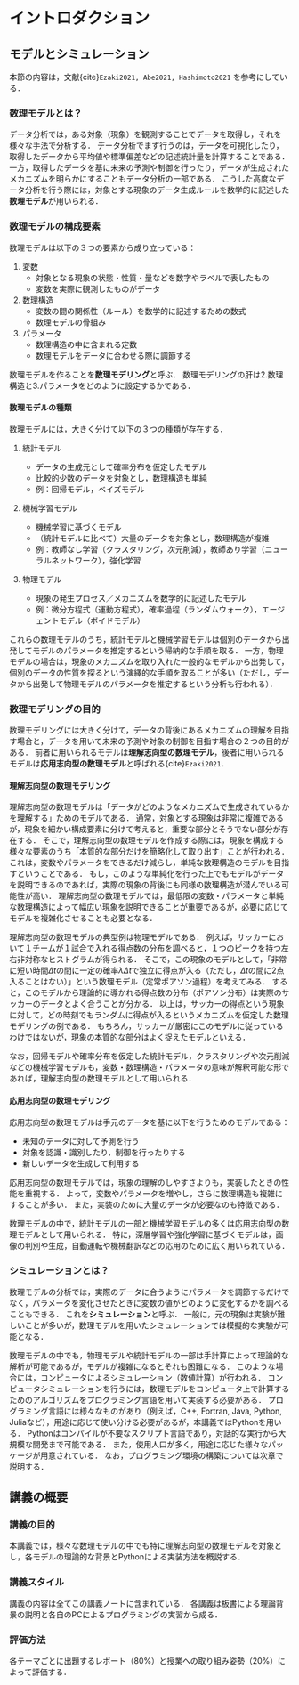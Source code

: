 # イントロダクション

## モデルとシミュレーション

本節の内容は，文献{cite}`Ezaki2021, Abe2021, Hashimoto2021` を参考にしている．

### 数理モデルとは？

データ分析では，ある対象（現象）を観測することでデータを取得し，それを様々な手法で分析する．
データ分析でまず行うのは，データを可視化したり，取得したデータから平均値や標準偏差などの記述統計量を計算することである．
一方，取得したデータを基に未来の予測や制御を行ったり，データが生成されたメカニズムを明らかにすることもデータ分析の一部である．
こうした高度なデータ分析を行う際には，対象とする現象のデータ生成ルールを数学的に記述した**数理モデル**が用いられる．

<!-- 本講義では，数理モデリングの基礎を解説する． -->

### 数理モデルの構成要素

数理モデルは以下の３つの要素から成り立っている：
1. 変数
   - 対象となる現象の状態・性質・量などを数字やラベルで表したもの
   - 変数を実際に観測したものがデータ
2. 数理構造
   - 変数の間の関係性（ルール）を数学的に記述するための数式
   - 数理モデルの骨組み
3. パラメータ
   - 数理構造の中に含まれる定数
   - 数理モデルをデータに合わせる際に調節する

数理モデルを作ることを**数理モデリング**と呼ぶ．
数理モデリングの肝は2.数理構造と3.パラメータをどのように設定するかである．


#### 数理モデルの種類
数理モデルには，大きく分けて以下の３つの種類が存在する．

1. 統計モデル
   - データの生成元として確率分布を仮定したモデル
   - 比較的少数のデータを対象とし，数理構造も単純
   - 例：回帰モデル，ベイズモデル

2. 機械学習モデル
   - 機械学習に基づくモデル
   - （統計モデルに比べて）大量のデータを対象とし，数理構造が複雑
   - 例：教師なし学習（クラスタリング，次元削減），教師あり学習（ニューラルネットワーク），強化学習

3. 物理モデル
   - 現象の発生プロセス／メカニズムを数学的に記述したモデル
   - 例：微分方程式（運動方程式），確率過程（ランダムウォーク），エージェントモデル（ボイドモデル）

これらの数理モデルのうち，統計モデルと機械学習モデルは個別のデータから出発してモデルのパラメータを推定するという帰納的な手順を取る．
一方，物理モデルの場合は，現象のメカニズムを取り入れた一般的なモデルから出発して，個別のデータの性質を探るという演繹的な手順を取ることが多い（ただし，データから出発して物理モデルのパラメータを推定するという分析も行われる）．

### 数理モデリングの目的

数理モデリングには大きく分けて，データの背後にあるメカニズムの理解を目指す場合と，データを用いて未来の予測や対象の制御を目指す場合の２つの目的がある．
前者に用いられるモデルは**理解志向型の数理モデル**，後者に用いられるモデルは**応用志向型の数理モデル**と呼ばれる{cite}`Ezaki2021`．


#### 理解志向型の数理モデリング

理解志向型の数理モデルは「データがどのようなメカニズムで生成されているかを理解する」ためのモデルである．
通常，対象とする現象は非常に複雑であるが，現象を細かい構成要素に分けて考えると，重要な部分とそうでない部分が存在する．
そこで，理解志向型の数理モデルを作成する際には，現象を構成する様々な要素のうち「本質的な部分だけを簡略化して取り出す」ことが行われる．
これは，変数やパラメータをできるだけ減らし，単純な数理構造のモデルを目指すということである．
もし，このような単純化を行った上でもモデルがデータを説明できるのであれば，実際の現象の背後にも同様の数理構造が潜んでいる可能性が高い．
理解志向型の数理モデルでは，最低限の変数・パラメータと単純な数理構造によって幅広い現象を説明できることが重要であるが，必要に応じてモデルを複雑化させることも必要となる．

理解志向型の数理モデルの典型例は物理モデルである．
例えば，サッカーにおいて１チームが１試合で入れる得点数の分布を調べると，１つのピークを持つ左右非対称なヒストグラムが得られる．
そこで，この現象のモデルとして，「非常に短い時間$\Delta t$の間に一定の確率$\lambda \Delta t$で独立に得点が入る（ただし，$\Delta t$の間に2点入ることはない）」という数理モデル（定常ポアソン過程）を考えてみる．
すると，このモデルから理論的に導かれる得点数の分布（ポアソン分布）は実際のサッカーのデータとよく合うことが分かる．
以上は，サッカーの得点という現象に対して，どの時刻でもランダムに得点が入るというメカニズムを仮定した数理モデリングの例である．
もちろん，サッカーが厳密にこのモデルに従っているわけではないが，現象の本質的な部分はよく捉えたモデルといえる．

<!-- 例えば，ニュートンの運動方程式は，物体を（質量はあるが大きさのない）質点として単純化し，質点の質量$m$，加速度$\vec{a}$（位置の２階微分），力$\vec{F}$の関係を$m\vec{a}=\vec{F}$という微分方程式としてモデル化した．
運動方程式は非常に単純な数理構造でありながら，日常のスケールにおける物体の運動を記述できる． -->

なお，回帰モデルや確率分布を仮定した統計モデル，クラスタリングや次元削減などの機械学習モデルも，変数・数理構造・パラメータの意味が解釈可能な形であれば，理解志向型の数理モデルとして用いられる．


#### 応用志向型の数理モデリング

応用志向型の数理モデルは手元のデータを基に以下を行うためのモデルである：

- 未知のデータに対して予測を行う
- 対象を認識・識別したり，制御を行ったりする
- 新しいデータを生成して利用する
  
応用志向型の数理モデルでは，現象の理解のしやすさよりも，実装したときの性能を重視する．
よって，変数やパラメータを増やし，さらに数理構造も複雑にすることが多い．
また，実装のために大量のデータが必要なのも特徴である．

数理モデルの中で，統計モデルの一部と機械学習モデルの多くは応用志向型の数理モデルとして用いられる．
特に，深層学習や強化学習に基づくモデルは，画像の判別や生成，自動運転や機械翻訳などの応用のために広く用いられている．

<!-- 統計モデルとは，データの生成元として仮定する確率分布のことである．
例えば，手元にあるデータが正規分布から得られたとすると，この場合には正規分布という統計モデルを考えていることになる． -->

### シミュレーションとは？

数理モデルの分析では，実際のデータに合うようにパラメータを調節するだけでなく，パラメータを変化させたときに変数の値がどのように変化するかを調べることもできる．
これを**シミュレーション**と呼ぶ．
一般に，元の現象は実験が難しいことが多いが，数理モデルを用いたシミュレーションでは模擬的な実験が可能となる．

数理モデルの中でも，物理モデルや統計モデルの一部は手計算によって理論的な解析が可能であるが，モデルが複雑になるとそれも困難になる．
このような場合には，コンピュータによるシミュレーション（数値計算）が行われる．
コンピュータシミュレーションを行うには，数理モデルをコンピュータ上で計算するためのアルゴリズムをプログラミング言語を用いて実装する必要がある．
プログラミング言語には様々なものがあり（例えば，C++, Fortran, Java, Python, Juliaなど），用途に応じて使い分ける必要があるが，本講義ではPythonを用いる．
Pythonはコンパイルが不要なスクリプト言語であり，対話的な実行から大規模な開発まで可能である．
また，使用人口が多く，用途に応じた様々なパッケージが用意されている．
なお，プログラミング環境の構築については次章で説明する．

<!-- シミュレーションにも数理モデルと対応して理解志向型と応用志向型がある． -->

## 講義の概要

### 講義の目的

本講義では，様々な数理モデルの中でも特に理解志向型の数理モデルを対象とし，各モデルの理論的な背景とPythonによる実装方法を概説する．

### 講義スタイル

講義の内容は全てこの講義ノートに含まれている．
各講義は板書による理論背景の説明と各自のPCによるプログラミングの実習から成る．

### 評価方法

各テーマごとに出題するレポート（80%）と授業への取り組み姿勢（20%）によって評価する．